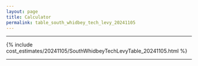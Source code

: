```yaml
---
layout: page
title: Calculator
permalink: table_south_whidbey_tech_levy_20241105
---
```


___

{% include cost_estimates/20241105/SouthWhidbeyTechLevyTable_20241105.html %}

___

